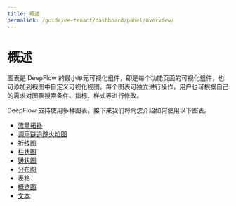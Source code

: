```yaml
---
title: 概述
permalink: /guide/ee-tenant/dashboard/panel/overview/
---
```


# 概述

图表是 DeepFlow 的最小单元可视化组件，即是每个功能页面的可视化组件，也可添加到视图中自定义可视化视图。每个图表可独立进行操作，用户也可根据自己的需求对图表搜索条件、指标、样式等进行修改。

DeepFlow 支持使用多种图表，接下来我们将向您介绍如何使用以下图表。

- [流量拓扑](./topology/)
- [调用链追踪火焰图](./flame/)
- [折线图](./line/)
- [柱状图](./bar/)
- [饼状图](./pie/)
- [分布图](./histogram/)
- [表格](./table/)
- [概览图](./stat/)
- [文本](./text/)
